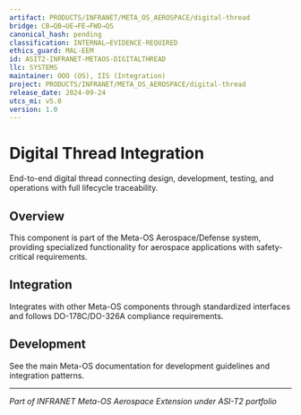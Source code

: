 ```yaml
---
artifact: PRODUCTS/INFRANET/META_OS_AEROSPACE/digital-thread
bridge: CB→QB→UE→FE→FWD→QS
canonical_hash: pending
classification: INTERNAL–EVIDENCE-REQUIRED
ethics_guard: MAL-EEM
id: ASIT2-INFRANET-METAOS-DIGITALTHREAD
llc: SYSTEMS
maintainer: OOO (OS), IIS (Integration)
project: PRODUCTS/INFRANET/META_OS_AEROSPACE/digital-thread
release_date: 2024-09-24
utcs_mi: v5.0
version: 1.0
---
```


# Digital Thread Integration

End-to-end digital thread connecting design, development, testing, and operations with full lifecycle traceability.

## Overview

This component is part of the Meta-OS Aerospace/Defense system, providing specialized functionality for aerospace applications with safety-critical requirements.

## Integration

Integrates with other Meta-OS components through standardized interfaces and follows DO-178C/DO-326A compliance requirements.

## Development

See the main Meta-OS documentation for development guidelines and integration patterns.

---

*Part of INFRANET Meta-OS Aerospace Extension under ASI-T2 portfolio*